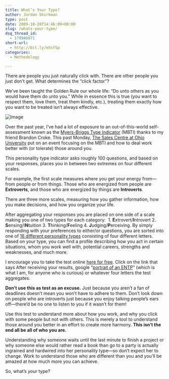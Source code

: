 ```yaml
---
title: What’s Your Type?
author: Jordan Shirkman
type: post
date: 2009-10-28T14:46:09+00:00
slug: /whats-your-type/
dsq_thread_id:
  - 179946971
short-url:
  - http://bit.ly/e5sYSp
categories:
  - Methodology

---
```

There are people you just naturally click with. There are other people you just don’t get. What determines the “click factor”?

We’ve been taught the Golden Rule our whole life: “Do unto others as you would have them do unto you.” While in essence this is true (you want to respect them, love them, treat them kindly, etc.), treating them exactly how you want to be treated isn’t always effective.

![Image](/images/MBTI-Logo1.jpeg) 

Over the past year, I’ve had a lot of exposure to an out-of-this-world self-assessment known as the [Myers-Briggs Type Indicator](http://en.wikipedia.org/wiki/Myers-Briggs_Type_Indicator) (MBTI) thanks to my friend Brandon Croke. This past Monday, [The Sales Centre at Ohio University](http://thesalescentre.com) put on an event focusing on the MBTI and how to deal work better with (or tolerate) those around you.

This personality type indicator asks roughly 100 questions, and based on your responses, places you in between two extremes on four different scales.

For example, the first scale measures where you get your energy from—from people or from things. Those who are energized from people are **Extroverts**, and those who are energized by things are **Introverts**.

There are three more scales, measuring how you gather information, how you make decisions, and how you organize your life.

After aggregating your responses you are placed on one side of a scale making you one of two types for each category:  1. **E**xtrovert/**I**ntrovert 2. **S**ensing/I**N**tuition 3. **T**hinking/**F**eeling 4. **J**udging/**P**erceiving. By simply responding with your preferences to either/or questions, you are sorted into one of [16 different personality types](http://www.personalitypage.com/high-level.html) consisting of four different letters. Based on your type, you can find a profile describing how you act in certain situations, whom you work well with, potential careers, strengths and weaknesses, and much more.

I encourage you to take the test online [here for free](http://www.pajbk.com/MBTI/mbpers.php). Click on the link that says After receiving your results, google “[portrait of an ENTP](http://www.google.com/search?hl=en&safe=active&client=safari&rls=en&q=portrait+of+an+entp&aq=f&oq=&aqi=g-s1)” (which is what I am, for anyone who is curious) or whatever four letters the test aggregates.

**Don’t use this as test as an excuse.** Just because you aren’t a fan of deadlines doesn’t mean you won’t have to adhere to them. Don’t look down on people who are introverts just because you enjoy talking people’s ears off—there’d be no one to listen to you if it wasn’t for them!

Use this test to understand more about how you work, and why you click with some people but not with others. This is merely a tool to understand those around you better in an effort to create more harmony. **This isn’t the end all be all of who you are.**

Understanding why someone waits until the last minute to finish a project or why someone else would rather read a book than go to a party is actually ingrained and hardwired into her personality type—so don’t expect her to change. Work to understand those who are different than you and you’ll be amazed at how much more you can achieve.

So, what’s _your_ type?
